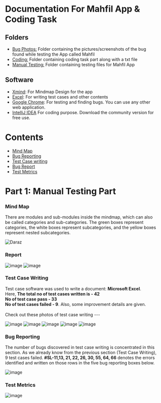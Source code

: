 # Documentation For Mahfil App & Coding Task 

## Folders
- [Bug Photos:](#bug-photos) Folder containing the pictures/screenshots of the bug found while testing the App called Mahfil
- [Coding:](#coding) Folder containing coding task part along with a txt file
- [Manual Testing:](#manual-testing)  Folder containing testing files for Mahfil App

## Software 
- [Xmind](https://xmind.app): For Mindmap Design for the app
- [Excel](): For writing test cases and other contents
- [Google Chrome](https://www.google.com/chrome): For testing and finding bugs. You can use any other web application.
- [IntelliJ IDEA](https://www.jetbrains.com/idea/download/?section=windows) For coding purpose. Download the community version for free use.

# Contents
- [Mind Map](#mind-map)
- [Bug Reporting](#bug-reporting)
- [Test Case writing](#test-case-writing)
- [Bug Report](#bug-report)
- [Test Metrics](#test-metrics)

# Part 1: Manual Testing Part
### Mind Map
There are modules and sub-modules inside the mindmap, which can also be called categories and sub-categories. The green boxes represent categories, the white boxes represent subcategories, and the yellow boxes represent nested subcategories.

![Daraz](https://github.com/rashadkhan97/Tast-Case-for-DARAZ/assets/76771109/045388d4-00ef-40b3-883c-c074e4d4290e)


### Report
![image](https://github.com/rashadkhan97/Mahfil---Steadfast-IT/assets/76771109/73d0811e-b37d-4e50-a68b-60c549458b2b)
![image](https://github.com/rashadkhan97/Mahfil---Steadfast-IT/assets/76771109/eff5dbfb-7c9c-49ac-83d5-df0e1c396690)



### Test Case Writing
Test case software was used to write a document: **Microsoft Excel**. 
<br>Here, **The total no of test cases written is - 42**  </br> **No of test case pass - 33** <br>**No of test cases failed - 9**. Also, some improvement details are given.</br>
<br> Check out these photos of test case writing --- </br>

![image](https://github.com/rashadkhan97/Mahfil---Steadfast-IT/assets/76771109/c504e51d-ce4e-4ae4-b267-3fca3e90e218)
![image](https://github.com/rashadkhan97/Mahfil---Steadfast-IT/assets/76771109/20979c49-5628-45b7-8bbc-38646fe2dc97)
![image](https://github.com/rashadkhan97/Mahfil---Steadfast-IT/assets/76771109/ac915af6-b30f-4fa5-857c-44439bd85dc1)
![image](https://github.com/rashadkhan97/Mahfil---Steadfast-IT/assets/76771109/f45e7165-9af7-48b6-9310-3e47e84c8067)
![image](https://github.com/rashadkhan97/Mahfil---Steadfast-IT/assets/76771109/df27042f-3967-4b13-98d4-de064184e8f3)

### Bug Reporting
The number of bugs discovered in test case writing is concentrated in this section. As we already know from the previous section (Test Case Writing), 9 test cases failed. **#SL-11,13, 21, 22, 26, 30, 55, 64, 66** denotes the errors identified and written on those rows in the five bug reporting boxes below.

![image](https://github.com/rashadkhan97/Mahfil---Steadfast-IT/assets/76771109/1dcb0a2e-a087-4c37-b212-33611fb71a31)


### Test Metrics

![image](https://github.com/rashadkhan97/Mahfil---Steadfast-IT/assets/76771109/da54a512-53d2-4930-86c6-94d84da3b550)


